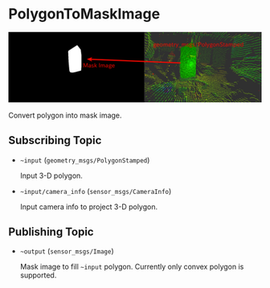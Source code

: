 # PolygonToMaskImage
![](images/polygon_to_mask_image.png)

Convert polygon into mask image.

## Subscribing Topic
* `~input` (`geometry_msgs/PolygonStamped`)

  Input 3-D polygon.
* `~input/camera_info` (`sensor_msgs/CameraInfo`)

  Input camera info to project 3-D polygon.

## Publishing Topic
* `~output` (`sensor_msgs/Image`)

  Mask image to fill `~input` polygon. Currently only convex polygon is supported.
